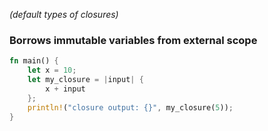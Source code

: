 *(default types of closures)*

### Borrows immutable variables from external scope

```Rust
fn main() {
	let x = 10;
	let my_closure = |input| {
		x + input
	};
	println!("closure output: {}", my_closure(5));
}
```